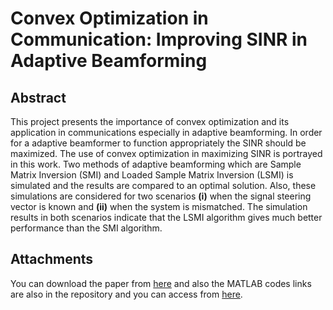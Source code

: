 # Convex Optimization in Communication: Improving SINR in Adaptive Beamforming
## Abstract
This project presents the importance of convex optimization and its application in communications especially in adaptive beamforming. In order for a adaptive beamformer to function appropriately the SINR should be maximized. The use of convex optimization in maximizing SINR is portrayed in this work. Two methods of adaptive beamforming which are Sample Matrix Inversion (SMI) and Loaded Sample Matrix Inversion (LSMI) is simulated and the results are compared to an optimal solution. Also, these simulations are considered for two scenarios **(i)** when the signal steering vector is known and **(ii)** when the system is mismatched. The simulation results in both scenarios indicate that the LSMI algorithm gives much better performance than the SMI algorithm.
## Attachments
You can download the paper from [here]() and also the MATLAB codes links are also in the repository and you can access from [here](https://github.com/kiazamiri/System-Optimization/tree/master/MATLAB%20codes).
